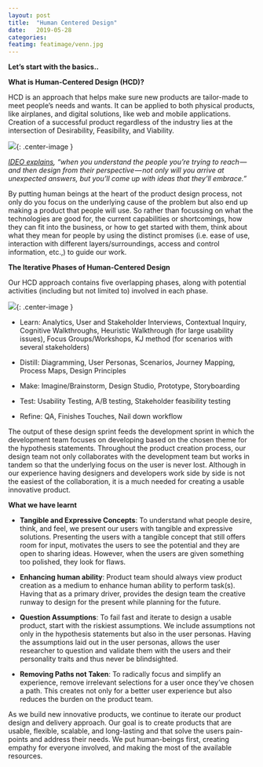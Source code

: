 ```yaml
---
layout: post
title:  "Human Centered Design"
date:   2019-05-28
categories:
featimg: featimage/venn.jpg
---
```


**Let’s start with the basics..**

**What is Human-Centered Design (HCD)?**

HCD is an approach that helps make sure new products are tailor-made to meet people’s needs and wants. It can be applied to both physical products, like airplanes, and digital solutions, like web and mobile applications. Creation of a successful product regardless of the industry lies at the intersection of Desirability, Feasibility, and Viability. 

![](//healthstarinfo.com/blogs/assets/images/hcd/venn.jpg){: .center-image }

*[IDEO explains](http://www.designkit.org/resources/1), “when you understand the people you’re trying to reach — and then design from their perspective — not only will you arrive at unexpected answers, but you’ll come up with ideas that they’ll embrace.”*

By putting human beings at the heart of the product design process, not only do you focus on the underlying cause of the problem but also end up making a product that people will use. So rather than focussing on what the technologies are good for, the current capabilities or shortcomings, how they can fit into the business, or how to get started with them, think about what they mean for people by using the distinct promises (i.e. ease of use, interaction with different layers/surroundings, access and control information, etc.,) to guide our work.

**The Iterative Phases of Human-Centered Design**

Our HCD approach contains five overlapping phases, along with potential activities (including but not limited to) involved in each phase.

![](//healthstarinfo.com/blogs/assets/images/hcd/board.jpg){: .center-image }

-	Learn: Analytics, User and Stakeholder Interviews, Contextual Inquiry, Cognitive Walkthroughs, Heuristic Walkthrough (for large usability issues), Focus Groups/Workshops, KJ method (for scenarios with several stakeholders)

-	Distill: Diagramming, User Personas, Scenarios, Journey Mapping, Process Maps, Design Principles  

-	Make: Imagine/Brainstorm, Design Studio, Prototype, Storyboarding 

-	Test: Usability Testing, A/B testing, Stakeholder feasibility testing

-	Refine: QA, Finishes Touches, Nail down workflow

The output of these design sprint feeds the development sprint in which the development team focuses on developing based on the chosen theme for the hypothesis statements. Throughout the product creation process, our design team not only collaborates with the development team but works in tandem so that the underlying focus on the user is never lost. Although in our experience having designers and developers work side by side is not the easiest of the collaboration, it is a much needed for creating a usable innovative product. 


**What we have learnt**

-	**Tangible and Expressive Concepts**: To understand what people desire, think, and feel, we present our users with tangible and expressive solutions. Presenting the users with a tangible concept that still offers room for input, motivates the users to see the potential and they are open to sharing ideas. However, when the users are given something too polished, they look for flaws.

-	**Enhancing human ability**: Product team should always view product creation as a medium to enhance human ability to perform task(s). Having that as a primary driver, provides the design team the creative runway to design for the present while planning for the future.

-	**Question Assumptions**: To fail fast and iterate to design a usable product, start with the riskiest assumptions. We include assumptions not only in the hypothesis statements but also in the user personas. Having the assumptions laid out in the user personas, allows the user researcher to question and validate them with the users and their personality traits and thus never be blindsighted.

-	**Removing Paths not Taken**: To radically focus and simplify an experience, remove irrelevant selections for a user once they’ve chosen a path. This creates not only for a better user experience but also reduces the burden on the product team.


As we build new innovative products, we continue to iterate our product design and delivery approach. Our goal is to create products that are usable, flexible, scalable, and long-lasting and that solve the users pain-points and address their needs. We put human-beings first, creating empathy for everyone involved, and making the most of the available resources.
